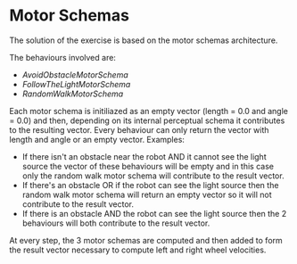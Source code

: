 # Motor Schemas

The solution of the exercise is based on the motor schemas architecture.

The behaviours involved are:

- *AvoidObstacleMotorSchema*
- *FollowTheLightMotorSchema*
- *RandomWalkMotorSchema*

Each motor schema is initiliazed as an empty vector (length = 0.0 and angle = 0.0) and then, depending on its internal perceptual schema it contributes to the resulting vector.
Every behaviour can only return the vector with length and angle or an empty vector.
Examples:
- If there isn't an obstacle near the robot AND it cannot see the light source the vector of these behaviours will be empty and in this case only the random walk motor schema will contribute to the result vector.
- If there's an obstacle OR if the robot can see the light source then the random walk motor schema will return an empty vector so it will not contribute to the result vector.
- If there is an obstacle AND the robot can see the light source then the 2 behaviours will both contribute to the result vector.

At every step, the 3 motor schemas are computed and then added to form the result vector necessary to compute left and right wheel velocities.

